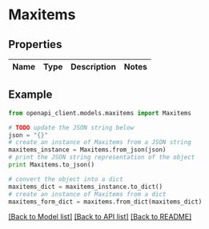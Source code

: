 # Maxitems


## Properties
Name | Type | Description | Notes
------------ | ------------- | ------------- | -------------

## Example

```python
from openapi_client.models.maxitems import Maxitems

# TODO update the JSON string below
json = "{}"
# create an instance of Maxitems from a JSON string
maxitems_instance = Maxitems.from_json(json)
# print the JSON string representation of the object
print Maxitems.to_json()

# convert the object into a dict
maxitems_dict = maxitems_instance.to_dict()
# create an instance of Maxitems from a dict
maxitems_form_dict = maxitems.from_dict(maxitems_dict)
```
[[Back to Model list]](../README.md#documentation-for-models) [[Back to API list]](../README.md#documentation-for-api-endpoints) [[Back to README]](../README.md)


